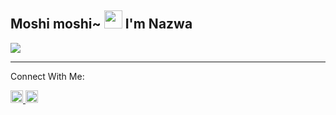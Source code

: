 ## Moshi moshi~ <img src="https://github.com/TheDudeThatCode/TheDudeThatCode/blob/master/Assets/Hi.gif" width="29px"> I'm Nazwa
<img align="center" height="auto" src="https://github.com/NazwaS/NazwaS/blob/main/img/Nazwa.jpg"/>

___

Connect With Me:

<a href="https://instagram.com/nazwa.salsa_ig"><img src="https://github.com/TheDudeThatCode/TheDudeThatCode/blob/master/Assets/Instagram.svg" width="20px">       <a href="https://twitter.com/NazwaSa72637177"><img src="https://github.com/NazwaS/NazwaS/blob/main/img/twitter.jpeg" width="20px">
</p><br/>
